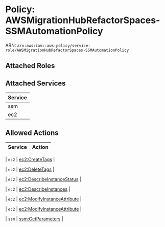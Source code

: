 # Policy: AWSMigrationHubRefactorSpaces-SSMAutomationPolicy

ARN: `arn:aws:iam::aws:policy/service-role/AWSMigrationHubRefactorSpaces-SSMAutomationPolicy`

## Attached Roles

## Attached Services

| Service |
|---------|
| ssm |
| ec2 |

## Allowed Actions

| Service | Action |
|:-------:|--------|

| `ec2` | [ec2:CreateTags](../actions.md#ec2:createtags) |

| `ec2` | [ec2:DeleteTags](../actions.md#ec2:deletetags) |

| `ec2` | [ec2:DescribeInstanceStatus](../actions.md#ec2:describeinstancestatus) |

| `ec2` | [ec2:DescribeInstances](../actions.md#ec2:describeinstances) |

| `ec2` | [ec2:ModifyInstanceAttribute](../actions.md#ec2:modifyinstanceattribute) |

| `ec2` | [ec2:ModifyInstanceAttribute](../actions.md#ec2:modifyinstanceattribute) |

| `ssm` | [ssm:GetParameters](../actions.md#ssm:getparameters) |
